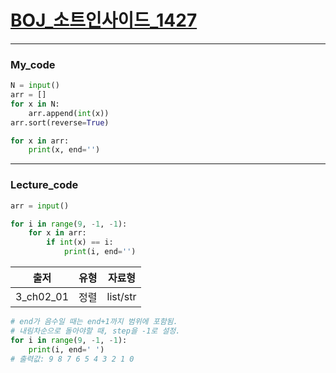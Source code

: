 # [BOJ_소트인사이드_1427](https://www.acmicpc.net/problem/1427)
***
### My_code
```python
N = input()
arr = []
for x in N:
    arr.append(int(x))
arr.sort(reverse=True)

for x in arr:
    print(x, end='')
```
***
### Lecture_code
```python
arr = input()

for i in range(9, -1, -1):
    for x in arr:
        if int(x) == i:
            print(i, end='')
```
|출저|유형|자료형|
|:---:|:---:|:---:|
|3_ch02_01|정렬|list/str|

```python
# end가 음수일 때는 end+1까지 범위에 포함됨.
# 내림차순으로 돌아야할 때, step을 -1로 설정.
for i in range(9, -1, -1):
    print(i, end=' ')
# 출력값: 9 8 7 6 5 4 3 2 1 0 
